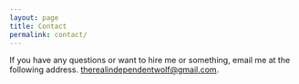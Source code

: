 ```yaml
---
layout: page
title: Contact
permalink: contact/
---
```


If you have any questions or want to hire me or something, email me at the following address. [therealindependentwolf@gmail.com](mailto:therealindependentwolf@gmail.com).
